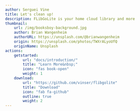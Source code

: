 ```yaml
---
author: Serguei Vine
title: Let's clean up!
description: FLibGoLite is your home cloud library and more
thumbnail: 
    url: /img/booksboy-background.jpg
    author: Brian Wangenheim
    authorURL: https://unsplash.com/@brianwangenheim
    origin: https://unsplash.com/photos/TWXrALyoUfQ
    originName: Unsplash
actions:
    getstarted:
        url: "docs/introduction/"
        title: "Learn More&nbsp;"
        icon: "fas book-open"
        weight: 1
    download:
        url: "https://github.com/vinser/flibgolite"
        title: "Download"
        icon: "fab fa-github"
        outline: true
        weight: 2
---
```

